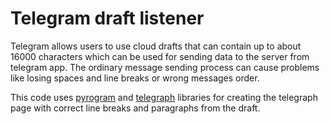# Telegram draft listener
Telegram allows users to use cloud drafts that can contain up to about 16000 characters which can be used for sending data to the server from telegram app. The ordinary message sending process can cause problems like losing spaces and line breaks or wrong messages order.

This code uses [pyrogram](https://github.com/pyrogram/pyrogram) and [telegraph](https://github.com/python273/telegraph) libraries for creating the telegraph page with correct line breaks and paragraphs from the draft.

